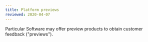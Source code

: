 ```yaml
---
title: Platform previews
reviewed: 2020-04-07
---
```


Particular Software may offer preview products to obtain customer feedback ("previews").

